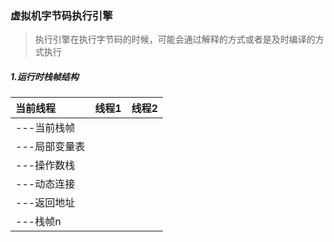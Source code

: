 ### 虚拟机字节码执行引擎

> 执行引擎在执行字节码的时候，可能会通过解释的方式或者是及时编译的方式执行



##### 1.运行时栈帧结构

| 当前线程     | 线程1  | 线程2  |
| :------- | ---- | ---- |
| ---当前栈帧  |      |      |
| ---局部变量表 |      |      |
| ---操作数栈  |      |      |
| ---动态连接  |      |      |
| ---返回地址  |      |      |
| ---栈帧n   |      |      |

